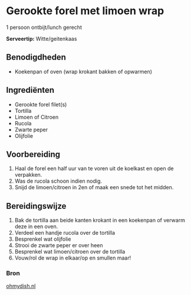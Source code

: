 # Gerookte forel met limoen wrap

1 persoon ontbijt/lunch gerecht

**Serveertip:** Witte/geitenkaas

## Benodigdheden

- Koekenpan of oven (wrap krokant bakken of opwarmen)

## Ingrediënten

- Gerookte forel filet(s)
- Tortilla
- Limoen of Citroen
- Rucola
- Zwarte peper
- Olijfolie

## Voorbereiding

1. Haal de forel een half uur van te voren uit de koelkast en open de verpakken.
2. Was de rucola schoon indien nodig.
3. Snijd de limoen/citroen in 2en of maak een snede tot het midden.

## Bereidingswijze

1. Bak de tortilla aan beide kanten krokant in een koekenpan of verwarm deze in een oven.
2. Verdeel een handje rucola over de tortilla
3. Besprenkel wat olijfolie
4. Strooi de zwarte peper er over heen
5. Besprenkel wat limoen/citroen over de tortilla
6. Vouw/rol de wrap in elkaar/op en smullen maar!

### Bron

[ohmydish.nl](https://ohmydish.nl/recept/gerookte-forel-wrap-met-limoen)